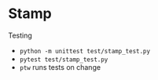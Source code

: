 # Stamp

Testing

- `python -m unittest test/stamp_test.py`
- `pytest test/stamp_test.py`
- `ptw` runs tests on change
